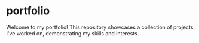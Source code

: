 # portfolio
Welcome to my portfolio! This repository showcases a collection of projects I've worked on, demonstrating my skills and interests.
